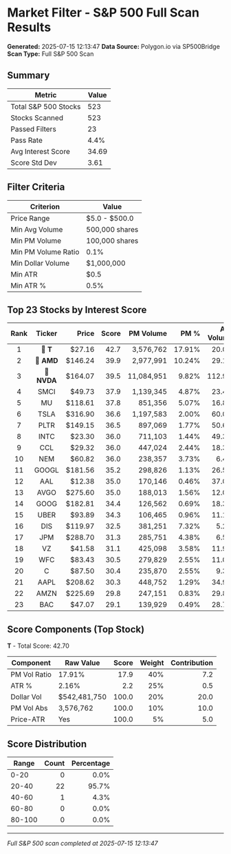 # Market Filter - S&P 500 Full Scan Results

**Generated:** 2025-07-15 12:13:47
**Data Source:** Polygon.io via SP500Bridge
**Scan Type:** Full S&P 500 Scan

## Summary

| Metric | Value |
|--------|-------|
| Total S&P 500 Stocks | 523 |
| Stocks Scanned | 523 |
| Passed Filters | 23 |
| Pass Rate | 4.4% |
| Avg Interest Score | 34.69 |
| Score Std Dev | 3.61 |

## Filter Criteria

| Criterion | Value |
|-----------|-------|
| Price Range | $5.0 - $500.0 |
| Min Avg Volume | 500,000 shares |
| Min PM Volume | 100,000 shares |
| Min PM Volume Ratio | 0.1% |
| Min Dollar Volume | $1,000,000 |
| Min ATR | $0.5 |
| Min ATR % | 0.5% |

## Top 23 Stocks by Interest Score

| Rank | Ticker | Price | Score | PM Volume | PM % | Avg Volume | ATR | ATR % | $ Volume |
|:----:|:------:|------:|------:|----------:|-----:|-----------:|----:|------:|---------:|
| 1 | 🥇 **T** | $27.16 | 42.7 | 3,576,762 | 17.91% | 20.0M | $0.59 | 2.16% | $542.5M |
| 2 | 🥈 **AMD** | $146.24 | 39.9 | 2,977,991 | 10.24% | 29.1M | $4.93 | 3.37% | $4253.5M |
| 3 | 🥉 **NVDA** | $164.07 | 39.5 | 11,084,951 | 9.82% | 112.9M | $3.62 | 2.21% | $18516.5M |
| 4 | SMCI | $49.73 | 37.9 | 1,139,345 | 4.87% | 23.4M | $1.83 | 3.68% | $1164.2M |
| 5 | MU | $118.61 | 37.8 | 851,356 | 5.07% | 16.8M | $4.21 | 3.55% | $1990.8M |
| 6 | TSLA | $316.90 | 36.6 | 1,197,583 | 2.00% | 60.0M | $10.17 | 3.21% | $19021.9M |
| 7 | PLTR | $149.15 | 36.5 | 897,069 | 1.77% | 50.6M | $5.13 | 3.44% | $7543.5M |
| 8 | INTC | $23.30 | 36.0 | 711,103 | 1.44% | 49.3M | $0.67 | 2.88% | $1149.4M |
| 9 | CCL | $29.32 | 36.0 | 447,024 | 2.44% | 18.3M | $0.72 | 2.45% | $536.4M |
| 10 | NEM | $60.82 | 36.0 | 238,357 | 3.73% | 6.4M | $1.24 | 2.04% | $389.0M |
| 11 | GOOGL | $181.56 | 35.2 | 298,826 | 1.13% | 26.5M | $4.45 | 2.45% | $4813.8M |
| 12 | AAL | $12.38 | 35.0 | 170,146 | 0.46% | 37.0M | $0.55 | 4.40% | $458.5M |
| 13 | AVGO | $275.60 | 35.0 | 188,013 | 1.56% | 12.0M | $6.44 | 2.34% | $3316.5M |
| 14 | GOOG | $182.81 | 34.4 | 126,562 | 0.69% | 18.3M | $4.40 | 2.41% | $3351.8M |
| 15 | UBER | $93.89 | 34.3 | 106,465 | 0.96% | 11.1M | $2.08 | 2.22% | $1042.9M |
| 16 | DIS | $119.97 | 32.5 | 381,251 | 7.32% | 5.2M | $1.52 | 1.27% | $624.8M |
| 17 | JPM | $288.70 | 31.3 | 285,751 | 4.38% | 6.5M | $4.91 | 1.70% | $1883.5M |
| 18 | VZ | $41.58 | 31.1 | 425,098 | 3.58% | 11.9M | $0.56 | 1.35% | $493.6M |
| 19 | WFC | $83.43 | 30.5 | 279,829 | 2.55% | 11.0M | $1.31 | 1.57% | $914.9M |
| 20 | C | $87.50 | 30.4 | 235,870 | 2.55% | 9.3M | $1.53 | 1.75% | $810.3M |
| 21 | AAPL | $208.62 | 30.3 | 448,752 | 1.29% | 34.9M | $3.40 | 1.63% | $7273.9M |
| 22 | AMZN | $225.69 | 29.8 | 247,151 | 0.83% | 29.8M | $3.96 | 1.75% | $6716.2M |
| 23 | BAC | $47.07 | 29.1 | 139,929 | 0.49% | 28.7M | $0.69 | 1.47% | $1350.3M |

## Score Components (Top Stock)

**T** - Total Score: 42.70

| Component | Raw Value | Score | Weight | Contribution |
|-----------|-----------|------:|-------:|-------------:|
| PM Vol Ratio | 17.91% | 17.9 | 40% | 7.2 |
| ATR % | 2.16% | 2.2 | 25% | 0.5 |
| Dollar Vol | $542,481,750 | 100.0 | 20% | 20.0 |
| PM Vol Abs | 3,576,762 | 100.0 | 10% | 10.0 |
| Price-ATR | Yes | 100.0 | 5% | 5.0 |

## Score Distribution

| Range | Count | Percentage |
|-------|------:|-----------:|
| 0-20 | 0 | 0.0% |
| 20-40 | 22 | 95.7% |
| 40-60 | 1 | 4.3% |
| 60-80 | 0 | 0.0% |
| 80-100 | 0 | 0.0% |

---
*Full S&P 500 scan completed at 2025-07-15 12:13:47*
